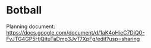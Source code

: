 # Botball

Planning document: 
https://docs.google.com/document/d/1aK4oHieC7DiQ0-FvJTG4GP5HjQituTaDmp3JvT7XpFg/edit?usp=sharing
